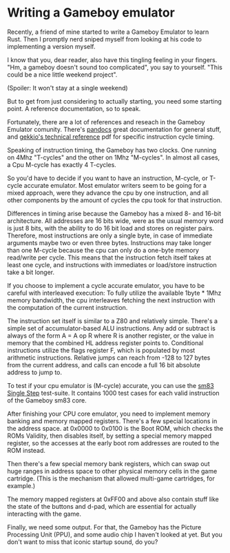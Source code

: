 # Writing a Gameboy emulator

Recently, a friend of mine started to write a Gameboy Emulator to learn Rust.
Then I promptly nerd sniped myself from looking at his code to implementing a version myself.

I know that you, dear reader, also have this tingling feeling in your fingers.
"Hm, a gameboy doesn't sound too complicated", you say to yourself.
"This could be a nice little weekend project".

(Spoiler: It won't stay at a single weekend)

But to get from just considering to actually starting, you need some starting point.
A reference documentation, so to speak.

Fortunately, there are a lot of references and reseach in the Gameboy Emulator comunity.
There's [pandocs](https://gbdev.io/pandocs/) great documentation for general stuff,
and [gekkio's technical reference](https://gekkio.fi/files/gb-docs/gbctr.pdf) pdf for specific instruction cycle timing.

Speaking of instruction timing, the Gameboy has two clocks.
One running on 4Mhz "T-cycles" and the other on 1Mhz "M-cycles".
In almost all cases, a Cpu M-cycle has exactly 4 T-cycles.

So you'd have to decide if you want to have an instruction, M-cycle, or T-cycle accurate emulator. 
Most emulator writers seem to be going for a mixed approach, were they advance the cpu by one instruction,
and all other components by the amount of cycles the cpu took for that instruction.

Differences in timing arise because the Gameboy has a mixed 8- and 16-bit architecture.
All addresses are 16 bits wide, were as the usual memory word is just 8 bits, with the ability to do 16 bit load and stores on register pairs.
Therefore, most instructions are only a single byte, in case of immediate arguments maybe two or even three bytes.
Instructions may take longer than one M-cycle because the cpu can only do a one-byte memory read/write per cycle.
This means that the instruction fetch itself takes at least one cycle, and instructions with immediates or load/store instruction take a bit longer.

If you choose to implement a cycle accurate emulator, you have to be careful with interleaved execution:
To fully utilize the available 1byte * 1Mhz memory bandwidth,
the cpu interleaves fetching the next instruction with the computation of the current instruction.

The instruction set itself is similar to a Z80 and relatively simple.
There's a simple set of accumulator-based ALU instructions.
Any add or subtract is always of the form A = A op R where R is another register,
or the value in memory that the combined HL address register points to.
Conditional instructions utilize the flags register F, which is populated by most arithmetic instructions. 
Relative jumps can reach from -128 to 127 bytes from the current address,
and calls can encode a full 16 bit absolute address to jump to.

To test if your cpu emulator is (M-cycle) accurate, you can use the [sm83 Single Step](https://github.com/SingleStepTests/sm83/) test-suite.
It contains 1000 test cases for each valid instruction of the Gameboy sm83 core. 


After finishing your CPU core emulator, you need to implement memory banking and memory mapped registers.
There's a few special locations in the address space.
at 0x0000 to 0x0100 is the Boot ROM, which checks the ROMs Validity, then disables itself,
by setting a special memory mapped register, so the accesses at the early boot rom addresses are routed
to the ROM instead.

Then there's a few special memory bank registers, which can swap out huge ranges in address space to
other physical memory cells in the game cartridge.
(This is the mechanism that allowed multi-game cartridges, for example.)

The memory mapped registers at 0xFF00 and above also contain stuff like the state of the buttons and d-pad,
which are essential for actually interacting with the game.

Finally, we need some output.
For that, the Gameboy has the Picture Processing Unit (PPU), and some audio chip I haven't looked at yet.
But you don't want to miss that iconic startup sound, do you?
